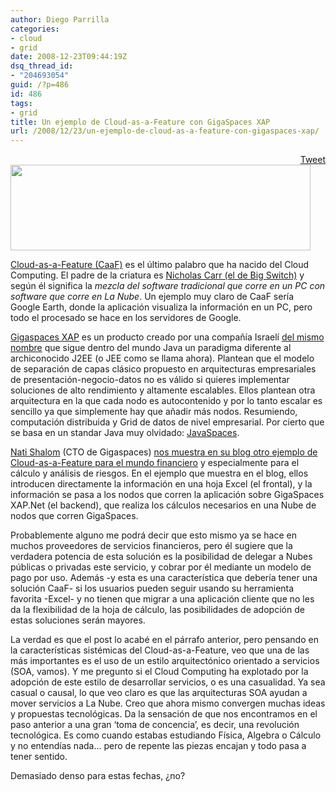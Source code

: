 ```yaml
---
author: Diego Parrilla
categories:
- cloud
- grid
date: 2008-12-23T09:44:19Z
dsq_thread_id:
- "204693054"
guid: /?p=486
id: 486
tags:
- grid
title: Un ejemplo de Cloud-as-a-Feature con GigaSpaces XAP
url: /2008/12/23/un-ejemplo-de-cloud-as-a-feature-con-gigaspaces-xap/
---
```


<div style="float: right; margin-left: 10px;">
  <a href="https://twitter.com/share" class="twitter-share-button" data-via="nubeblog" data-hashtags="grid" data-count="vertical" data-url="/2008/12/23/un-ejemplo-de-cloud-as-a-feature-con-gigaspaces-xap/">Tweet</a>
</div>

[<img class="aligncenter size-full wp-image-73" title="gigaspaces_logo" src="/wp-content/uploads/gigaspaces_logo.gif" alt="" width="480" height="137" srcset="/wp-content/uploads/gigaspaces_logo.gif 480w, /wp-content/uploads/gigaspaces_logo-300x85.gif 300w" sizes="(max-width: 480px) 100vw, 480px" />](/wp-content/uploads/gigaspaces_logo.gif)

[Cloud-as-a-Feature (CaaF)](http://www.roughtype.com/archives/2008/11/the_cloud_as_a.php) es el último palabro que ha nacido del Cloud Computing. El padre de la criatura es [Nicholas Carr (el de Big Switch)](/2008/11/04/the-big-switch-de-nicholas-carr-el-libro-de-cabecera-del-cloud-computing/) y según él significa la _mezcla del software tradicional que corre en un PC con software que corre en La Nube_. Un ejemplo muy claro de CaaF sería Google Earth, donde la aplicación visualiza la información en un PC, pero todo el procesado se hace en los servidores de Google.

[Gigaspaces XAP](http://www.gigaspaces.com/xap) es un producto creado por una compañía Israelí [del mismo nombre](http://www.gigaspaces.com) que sigue dentro del mundo Java un paradigma diferente al archiconocido J2EE (o JEE como se llama ahora). Plantean que el modelo de separación de capas clásico propuesto en arquitecturas empresariales de presentación-negocio-datos no es válido si quieres implementar soluciones de alto rendimiento y altamente escalables. Ellos plantean otra arquitectura en la que cada nodo es autocontenido y por lo tanto escalar es sencillo ya que simplemente hay que añadir más nodos. Resumiendo, computación distribuida y Grid de datos de nivel empresarial. Por cierto que se basa en un standar Java muy olvidado: <a onclick="javascript:pageTracker._trackPageview ('/outbound/java.sun.com');" href="http://java.sun.com/developer/technicalArticles/tools/JavaSpaces/">JavaSpaces</a>.

[Nati Shalom](http://natishalom.typepad.com/about.html) (CTO de Gigaspaces) [nos muestra en su blog otro ejemplo de Cloud-as-a-Feature para el mundo financiero](http://natishalom.typepad.com/nati_shaloms_blog/2008/12/risk-analysis-as-a-service-using-excel-and-gigaspaces.html) y especialmente para el cálculo y análisis de riesgos. En el ejemplo que muestra en el blog, ellos introducen directamente la información en una hoja Excel (el frontal), y la información se pasa a los nodos que corren la aplicación sobre GigaSpaces XAP.Net (el backend), que realiza los cálculos necesarios en una Nube de nodos que corren GigaSpaces.

Probablemente alguno me podrá decir que esto mismo ya se hace en muchos proveedores de servicios financieros, pero él sugiere que la verdadera potencia de esta solución es la posibilidad de delegar a Nubes públicas o privadas este servicio, y cobrar por él mediante un modelo de pago por uso. Además -y esta es una característica que debería tener una solución CaaF- si los usuarios pueden seguir usando su herramienta favorita -Excel- y no tienen que migrar a una aplicación cliente que no les da la flexibilidad de la hoja de cálculo, las posibilidades de adopción de estas soluciones serán mayores.

La verdad es que el post lo acabé en el párrafo anterior, pero pensando en la características sistémicas del Cloud-as-a-Feature, veo que una de las más importantes es el uso de un estilo arquitectónico orientado a servicios (SOA, vamos). Y me pregunto si el Cloud Computing ha explotado por la adopción de este estilo de desarrollar servicios, o es una casualidad. Ya sea casual o causal, lo que veo claro es que las arquitecturas SOA ayudan a mover servicios a La Nube. Creo que ahora mismo convergen muchas ideas y propuestas tecnológicas. Da la sensación de que nos encontramos en el paso anterior a una gran &#8216;toma de concencia&#8217;, es decir, una revolución tecnológica. Es como cuando estabas estudiando Física, Algebra o Cálculo y no entendías nada&#8230; pero de repente las piezas encajan y todo pasa a tener sentido.

Demasiado denso para estas fechas, ¿no?
